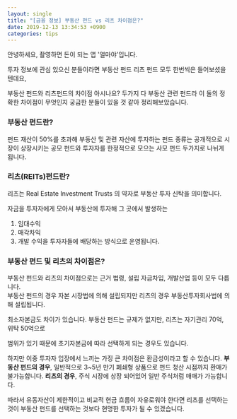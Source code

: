 ```yaml
---
layout: single
title: "[금융 정보] 부동산 펀드 vs 리츠 차이점은?"
date: 2019-12-13 13:34:53 +0900
categories: tips
---
```

안녕하세요, 
촬영하면 돈이 되는 앱 '얼마야'입니다. 

투자 정보에 관심 있으신 분들이라면 
부동산 펀드 리츠 펀드 모두 한번씩은 들어보셨을텐데요, 

부동산 펀드와 리츠펀드의 차이점 아시나요? 
두가지 다 부동산 관련 펀드라 이 둘의 정확한 차이점이 무엇인지 궁금한 분들이 있을 것 같아 정리해보았습니다. 

### 부동산 펀드란? 

펀드 재산이 50%를 초과해 부동산 및 관련 자산에 투자하는 펀드 종류는 공개적으로 시장이 상장시키는 공모 펀드와 투자자를 한정적으로 모으는 사모 펀드 두가지로 나뉘게 됩니다. 

### 리츠(REITs)펀드란? 
리츠는 Real Estate Investment Trusts 의 약자로 부동산 투자 신탁을 의미합니다. 

자금을 투자자에게 모아서 부동산에 투자해 그 곳에서 발생하는
1) 임대수익
2) 매각차익
3) 개발 수익을 
투자자들에 배당하는 방식으로 운영됩니다. 

### 부동산 펀드 및 리츠의 차이점은? 

부동산 펀드와 리츠의 차이점으로는 근거 법령, 설립 자금차입, 개발산업 등이 모두 다릅니다.  
부동산 펀드의 경우 자본 시장법에 의해 설립되지만 리츠의 경우 부동산투자회사법에 의해 설립됩니다.

​최소자본금도 차이가 있습니다. 부동산 펀드는 규제가 없지만, 리츠는 자기관리 70억, 위탁 50억으로 

범위가 있기 때문에 초기자본금에 따라 선택하게 되는 경우도 있습니다. 

하지만 이중 투자자 입장에서 느끼는 가징 큰 차이점은 환금성이라고 할 수 있습니다. 
**부동산 펀드의 경우**, 일반적으로 3~5년 만기 폐쇄형 상품으로 펀드 청산 시점까지 환매가 불가능합니다. 
**리츠의 경우**, 주식 시장에 상장 되어있어 일반 주식처럼 매매가 가능합니다.  

따라서 유동자산이 제한적이고 비교적 현금 흐름이 자유로워야 한다면 리츠를 선택하는 것이 부동산 펀드를 선택하는 것보다 현명한 투자가 될 수 있겠습니다.